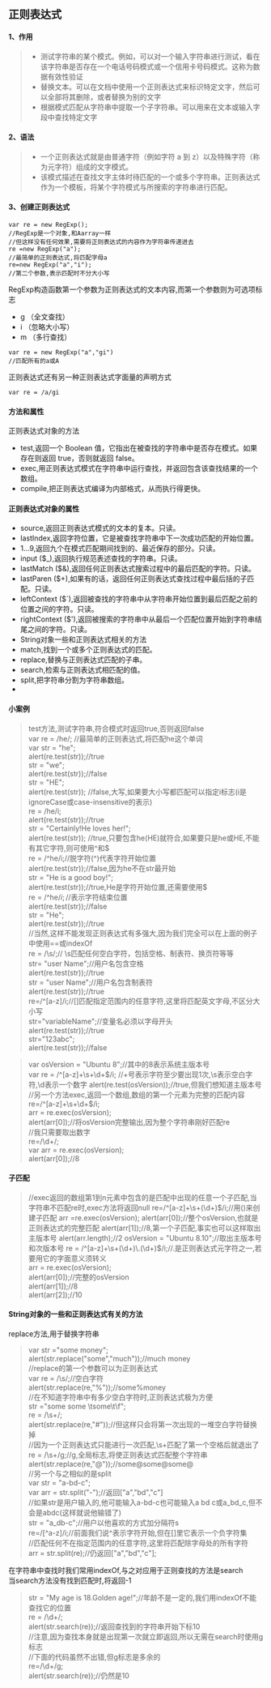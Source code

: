 ## 正则表达式

#### 1、作用
> - 测试字符串的某个模式。例如，可以对一个输入字符串进行测试，看在该字符串是否存在一个电话号码模式或一个信用卡号码模式。这称为数据有效性验证 
> - 替换文本。可以在文档中使用一个正则表达式来标识特定文字，然后可以全部将其删除，或者替换为别的文字 
> - 根据模式匹配从字符串中提取一个子字符串。可以用来在文本或输入字段中查找特定文字 
#### 2、语法
> - 一个正则表达式就是由普通字符（例如字符 a 到 z）以及特殊字符（称为元字符）组成的文字模式。
> - 该模式描述在查找文字主体时待匹配的一个或多个字符串。正则表达式作为一个模板，将某个字符模式与所搜索的字符串进行匹配。 

#### 3、创建正则表达式

```
var re = new RegExp();
//RegExp是一个对象,和Aarray一样  
//但这样没有任何效果,需要将正则表达式的内容作为字符串传递进去  
re =new RegExp("a");
//最简单的正则表达式,将匹配字母a  
re=new RegExp("a","i");
//第二个参数,表示匹配时不分大小写
```

RegExp构造函数第一个参数为正则表达式的文本内容,而第一个参数则为可选项标志
- g （全文查找） 
- i （忽略大小写） 
- m （多行查找）


```
var re = new RegExp("a","gi")
//匹配所有的a或A  
```
正则表达式还有另一种正则表达式字面量的声明方式 

```
var re = /a/gi
```

#### 方法和属性

正则表达式对象的方法 

- test,返回一个 Boolean 值，它指出在被查找的字符串中是否存在模式。如果存在则返回 true，否则就返回 false。 
- exec,用正则表达式模式在字符串中运行查找，并返回包含该查找结果的一个数组。 
- compile,把正则表达式编译为内部格式，从而执行得更快。


#### 正则表达式对象的属性 

- source,返回正则表达式模式的文本的复本。只读。 
- lastIndex,返回字符位置，它是被查找字符串中下一次成功匹配的开始位置。 
- 1...9,返回九个在模式匹配期间找到的、最近保存的部分。只读。 
- input ($_),返回执行规范表述查找的字符串。只读。 
- lastMatch ($&),返回任何正则表达式搜索过程中的最后匹配的字符。只读。 
- lastParen ($+),如果有的话，返回任何正则表达式查找过程中最后括的子匹配。只读。 
- leftContext ($`),返回被查找的字符串中从字符串开始位置到最后匹配之前的位置之间的字符。只读。 
- rightContext ($'),返回被搜索的字符串中从最后一个匹配位置开始到字符串结尾之间的字符。只读。 
- String对象一些和正则表达式相关的方法 
- match,找到一个或多个正则表达式的匹配。 
- replace,替换与正则表达式匹配的子串。 
- search,检索与正则表达式相匹配的值。 
- split,把字符串分割为字符串数组。 
-

#### 小案例

> test方法,测试字符串,符合模式时返回true,否则返回false  
> var re = /he/;  //最简单的正则表达式,将匹配he这个单词  
> var str = "he";  
> alert(re.test(str));//true  
> str = "we";  
> alert(re.test(str));//false  
> str = "HE";  
> alert(re.test(str));
//false,大写,如果要大小写都匹配可以指定i标志(i是ignoreCase或case-insensitive的表示)  
> re = /he/i;  
> alert(re.test(str));//true  
> str = "Certainly!He loves her!";  
> alert(re.test(str));
//true,只要包含he(HE)就符合,如果要只是he或HE,不能有其它字符,则可使用^和$  
> re = /^he/i;//脱字符(^)代表字符开始位置  
> alert(re.test(str));//false,因为he不在str最开始  
> str = "He is a good boy!";  
> alert(re.test(str));//true,He是字符开始位置,还需要使用$  
> re = /^he$/i;//$表示字符结束位置  
> alert(re.test(str));//false  
> str = "He";  
> alert(re.test(str));//true  
> //当然,这样不能发现正则表达式有多强大,因为我们完全可以在上面的例子中使用==或indexOf  
> re = /\s/;// \s匹配任何空白字符，包括空格、制表符、换页符等等  
> str= "user Name";//用户名包含空格  
> alert(re.test(str));//true  
> str = "user     Name";//用户名包含制表符  
> alert(re.test(str));//true  
> re=/^[a-z]/i;//[]匹配指定范围内的任意字符,这里将匹配英文字母,不区分大小写  
> str="variableName";//变量名必须以字母开头  
> alert(re.test(str));//true  
> str="123abc";  
> alert(re.test(str));//false  


> var osVersion = "Ubuntu 8";//其中的8表示系统主版本号  
> var re = /^[a-z]+\s+\d+$/i; //+号表示字符至少要出现1次,\s表示空白字符,\d表示一个数字  
> alert(re.test(osVersion));//true,但我们想知道主版本号  
> //另一个方法exec,返回一个数组,数组的第一个元素为完整的匹配内容  
> re=/^[a-z]+\s+\d+$/i;  
> arr = re.exec(osVersion);  
> alert(arr[0]);//将osVersion完整输出,因为整个字符串刚好匹配re  
> //我只需要取出数字  
> re=/\d+/;  
> var arr = re.exec(osVersion);  
> alert(arr[0]);//8  

#### 子匹配

> //exec返回的数组第1到n元素中包含的是匹配中出现的任意一个子匹配,当字符串不匹配re时,exec方法将返回null 
> re=/^[a-z]+\s+(\d+)$/i;//用()来创建子匹配  
> arr =re.exec(osVersion);  
> alert(arr[0]);//整个osVersion,也就是正则表达式的完整匹配  
> alert(arr[1]);//8,第一个子匹配,事实也可以这样取出主版本号  
> alert(arr.length);//2  
> osVersion = "Ubuntu 8.10";//取出主版本号和次版本号  
> re = /^[a-z]+\s+(\d+)\.(\d+)$/i;//.是正则表达式元字符之一,若要用它的字面意义须转义  
> arr = re.exec(osVersion);  
> alert(arr[0]);//完整的osVersion  
> alert(arr[1]);//8  
> alert(arr[2]);//10  

#### String对象的一些和正则表达式有关的方法 


replace方法,用于替换字符串  
> var str ="some money";  
> alert(str.replace("some","much"));//much money  
> //replace的第一个参数可以为正则表达式  
> var re = /\s/;//空白字符  
> alert(str.replace(re,"%"));//some%money  
> //在不知道字符串中有多少空白字符时,正则表达式极为方便  
> str ="some some             \tsome\t\f";  
> re = /\s+/;  
> alert(str.replace(re,"#"));//但这样只会将第一次出现的一堆空白字符替换掉  
> //因为一个正则表达式只能进行一次匹配,\s+匹配了第一个空格后就退出了  
> re = /\s+/g;//g,全局标志,将使正则表达式匹配整个字符串  
> alert(str.replace(re,"@"));//some@some@some@  
> //另一个与之相似的是split  
> var str = "a-bd-c";  
> var arr = str.split("-");//返回["a","bd","c"]  
> //如果str是用户输入的,他可能输入a-bd-c也可能输入a bd c或a_bd_c,但不会是abdc(这样就说他输错了)  
> str = "a_db-c";//用户以他喜欢的方式加分隔符s  
> re=/[^a-z]/i;//前面我们说^表示字符开始,但在[]里它表示一个负字符集  
> //匹配任何不在指定范围内的任意字符,这里将匹配除字母处的所有字符  
> arr = str.split(re);//仍返回["a","bd","c"];  


在字符串中查找时我们常用indexOf,与之对应用于正则查找的方法是search  
当search方法没有找到匹配时,将返回-1 
> str = "My age is 18.Golden age!";//年龄不是一定的,我们用indexOf不能查找它的位置  
> re = /\d+/;  
> alert(str.search(re));//返回查找到的字符串开始下标10  
> //注意,因为查找本身就是出现第一次就立即返回,所以无需在search时使用g标志  
> //下面的代码虽然不出错,但g标志是多余的  
> re=/\d+/g;  
> alert(str.search(re));//仍然是10 